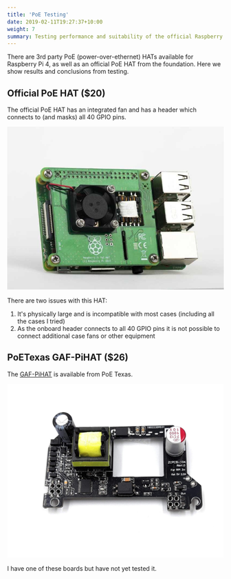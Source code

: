 ```yaml
---
title: 'PoE Testing'
date: 2019-02-11T19:27:37+10:00
weight: 7
summary: Testing performance and suitability of the official Raspberry Pi PoE HAT and 3rd party alternatives.
---
```


There are 3rd party PoE (power-over-ethernet) HATs available for Raspberry Pi 4, as well as an official PoE HAT from the foundation. Here we show results and conclusions from testing.

## Official PoE HAT ($20)
The official PoE HAT has an integrated fan and has a header which connects to (and masks) all 40 GPIO pins.

![offical PoE HAT](images/officialpoehat.jpg)

There are two issues with this HAT:
1. It's physically large and is incompatible with most cases (including all the cases I tried)
2. As the onboard header connects to all 40 GPIO pins it is not possible to connect additional case fans or other equipment

## PoETexas GAF-PiHAT ($26)
The [GAF-PiHAT](https://www.poetexas.com/products/gaf-pihat) is available from PoE Texas.

![GAF-PiHAT](images/texaspoehat.jpg)

I have one of these boards but have not yet tested it.
